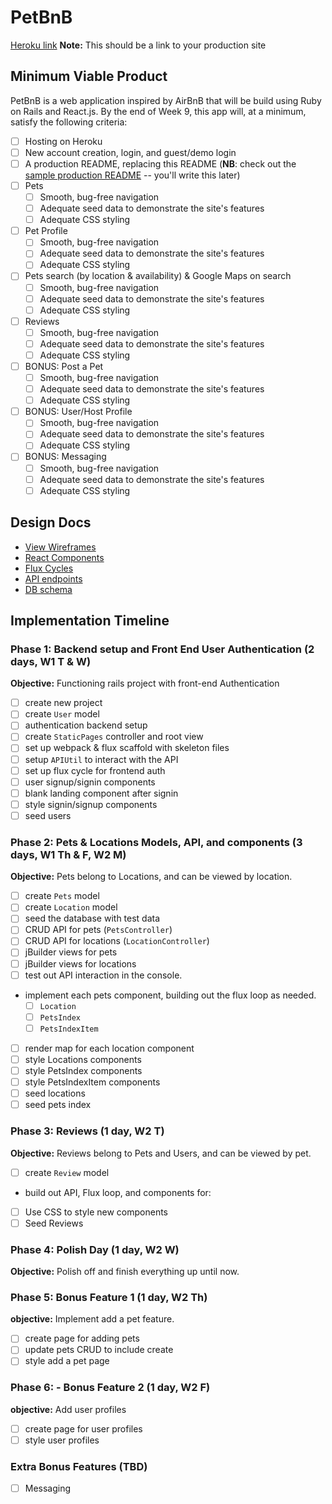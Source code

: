 # PetBnB

[Heroku link][heroku] **Note:** This should be a link to your production site

[heroku]: http://www.herokuapp.com

## Minimum Viable Product
PetBnB is a web application inspired by AirBnB that will be build using Ruby on Rails and React.js. By the end of Week 9, this app will, at a minimum, satisfy the following criteria:

- [ ] Hosting on Heroku
- [ ] New account creation, login, and guest/demo login
- [ ] A production README, replacing this README (**NB**: check out the [sample production README](docs/production_readme.md) -- you'll write this later)
- [ ] Pets
  - [ ] Smooth, bug-free navigation
  - [ ] Adequate seed data to demonstrate the site's features
  - [ ] Adequate CSS styling
- [ ] Pet Profile
  - [ ] Smooth, bug-free navigation
  - [ ] Adequate seed data to demonstrate the site's features
  - [ ] Adequate CSS styling
- [ ] Pets search (by location & availability) & Google Maps on search
  - [ ] Smooth, bug-free navigation
  - [ ] Adequate seed data to demonstrate the site's features
  - [ ] Adequate CSS styling
- [ ] Reviews
  - [ ] Smooth, bug-free navigation
  - [ ] Adequate seed data to demonstrate the site's features
  - [ ] Adequate CSS styling
- [ ] BONUS: Post a Pet
  - [ ] Smooth, bug-free navigation
  - [ ] Adequate seed data to demonstrate the site's features
  - [ ] Adequate CSS styling
- [ ] BONUS: User/Host Profile
  - [ ] Smooth, bug-free navigation
  - [ ] Adequate seed data to demonstrate the site's features
  - [ ] Adequate CSS styling
- [ ] BONUS: Messaging
  - [ ] Smooth, bug-free navigation
  - [ ] Adequate seed data to demonstrate the site's features
  - [ ] Adequate CSS styling

## Design Docs
* [View Wireframes][views]
* [React Components][components]
* [Flux Cycles][flux-cycles]
* [API endpoints][api-endpoints]
* [DB schema][schema]

[views]: docs/views.md
[components]: docs/components.md
[flux-cycles]: docs/flux-cycles.md
[api-endpoints]: docs/api-endpoints.md
[schema]: docs/schema.md

## Implementation Timeline

### Phase 1: Backend setup and Front End User Authentication (2 days, W1 T & W)

**Objective:** Functioning rails project with front-end Authentication

- [ ] create new project
- [ ] create `User` model
- [ ] authentication backend setup
- [ ] create `StaticPages` controller and root view
- [ ] set up webpack & flux scaffold with skeleton files
- [ ] setup `APIUtil` to interact with the API
- [ ] set up flux cycle for frontend auth
- [ ] user signup/signin components
- [ ] blank landing component after signin
- [ ] style signin/signup components
- [ ] seed users

### Phase 2: Pets & Locations Models, API, and components (3 days, W1 Th & F, W2 M)

**Objective:** Pets belong to Locations, and can be viewed by location.

- [ ] create `Pets` model
- [ ] create `Location` model
- [ ] seed the database with test data
- [ ] CRUD API for pets (`PetsController`)
- [ ] CRUD API for locations (`LocationController`)
- [ ] jBuilder views for pets
- [ ] jBuilder views for locations
- [ ] test out API interaction in the console.
- implement each pets component, building out the flux loop as needed.
  - [ ] `Location`
  - [ ] `PetsIndex`
  - [ ] `PetsIndexItem`  
- [ ] render map for each location component
- [ ] style Locations components
- [ ] style PetsIndex components
- [ ] style PetsIndexItem components
- [ ] seed locations
- [ ] seed pets index

### Phase 3: Reviews (1 day, W2 T)

**Objective:** Reviews belong to Pets and Users, and can be viewed by pet.

- [ ] create `Review` model
- build out API, Flux loop, and components for:
- [ ] Use CSS to style new components
- [ ] Seed Reviews

### Phase 4: Polish Day (1 day, W2 W)

**Objective:** Polish off and finish everything up until now.

### Phase 5: Bonus Feature 1 (1 day, W2 Th)

**objective:** Implement add a pet feature.

- [ ] create page for adding pets
- [ ] update pets CRUD to include create
- [ ] style add a pet page

### Phase 6: - Bonus Feature 2 (1 day, W2 F)

**objective:** Add user profiles

- [ ] create page for user profiles
- [ ] style user profiles

### Extra Bonus Features (TBD)
- [ ] Messaging
